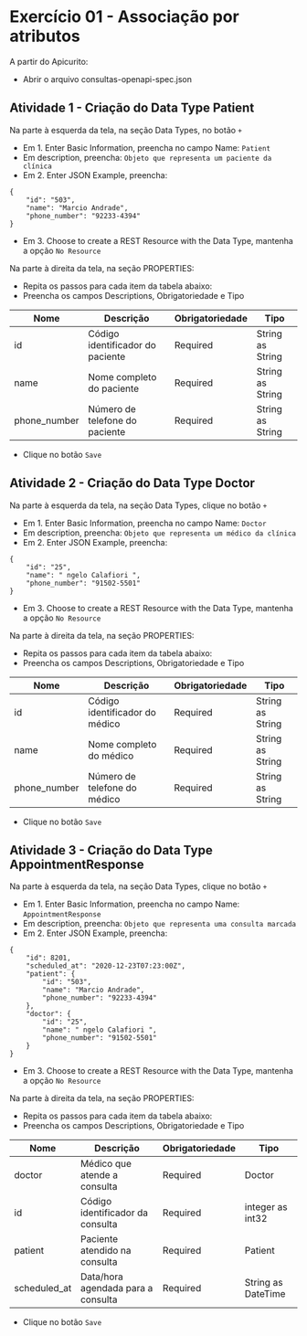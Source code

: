 # Exercício 01 - Associação por atributos

A partir do Apicurito:
* Abrir o arquivo consultas-openapi-spec.json

## Atividade 1 - Criação do Data Type Patient

Na parte à esquerda da tela, na seção Data Types, no botão `+`
* Em 1. Enter Basic Information, preencha no campo Name: `Patient`
* Em description, preencha: `Objeto que representa um paciente da clínica`
* Em 2. Enter JSON Example, preencha:
```
{
    "id": "503",
    "name": "Marcio Andrade",
    "phone_number": "92233-4394"
}
```
* Em 3. Choose to create a REST Resource with the Data Type, mantenha a opção `No Resource`

Na parte à direita da tela, na seção PROPERTIES:
* Repita os passos para cada item da tabela abaixo:
* Preencha os campos Descriptions, Obrigatoriedade e Tipo

Nome | Descrição | Obrigatoriedade | Tipo
------|--------|--------|--------
id | Código identificador do paciente | Required | String as String
name | Nome completo do paciente | Required | String as String
phone_number | Número de telefone do paciente | Required | String as String

* Clique no botão `Save`

## Atividade 2 - Criação do Data Type Doctor

Na parte à esquerda da tela, na seção Data Types, clique no botão `+`
* Em 1. Enter Basic Information, preencha no campo Name: `Doctor`
* Em description, preencha: `Objeto que representa um médico da clínica`
* Em 2. Enter JSON Example, preencha:
```
{
    "id": "25",
    "name": " ngelo Calafiori ",
    "phone_number": "91502-5501"
}
```
* Em 3. Choose to create a REST Resource with the Data Type, mantenha a opção `No Resource`

Na parte à direita da tela, na seção PROPERTIES:
* Repita os passos para cada item da tabela abaixo:
* Preencha os campos Descriptions, Obrigatoriedade e Tipo

Nome | Descrição | Obrigatoriedade | Tipo
------|--------|--------|--------
id | Código identificador do médico | Required | String as String
name | Nome completo do médico | Required | String as String
phone_number | Número de telefone do médico | Required | String as String

* Clique no botão `Save`

## Atividade 3 - Criação do Data Type AppointmentResponse

Na parte à esquerda da tela, na seção Data Types, clique no botão `+`
* Em 1. Enter Basic Information, preencha no campo Name: `AppointmentResponse`
* Em description, preencha: `Objeto que representa uma consulta marcada`
* Em 2. Enter JSON Example, preencha:
```
{
    "id": 8201,
    "scheduled_at": "2020-12-23T07:23:00Z",
    "patient": {
        "id": "503",
        "name": "Marcio Andrade",
        "phone_number": "92233-4394"
    },
    "doctor": {
        "id": "25",
        "name": " ngelo Calafiori ",
        "phone_number": "91502-5501"
    }
}
```
* Em 3. Choose to create a REST Resource with the Data Type, mantenha a opção `No Resource`

Na parte à direita da tela, na seção PROPERTIES:
* Repita os passos para cada item da tabela abaixo:
* Preencha os campos Descriptions, Obrigatoriedade e Tipo

Nome | Descrição | Obrigatoriedade | Tipo
------|--------|--------|--------
doctor | Médico que atende a consulta | Required | Doctor
id | Código identificador da consulta | Required | integer as int32
patient | Paciente atendido na consulta | Required | Patient
scheduled_at | Data/hora agendada para a consulta | Required | String as DateTime

* Clique no botão `Save`
